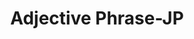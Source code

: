 ---
title: "Adjective Phrase-JP"

categories: ['']

tags: ['Adjective', 'Phrase', 'JP']

arwords: 'مركب وصفي'

arexps: []

enwords: ['Adjective Phrase-JP']

enexps: []

arlexicons: 'ر'

enlexicons: 'A'

authors: ['Ruqayya Roshdy']

translators: ['']

citations: 'مقدمة في حوسبة اللغة العربية'

sources: 'مركز الملك عبدالله بن عبدالعزيز الدولي لخدمة اللغة العربية'

slug: ""
---